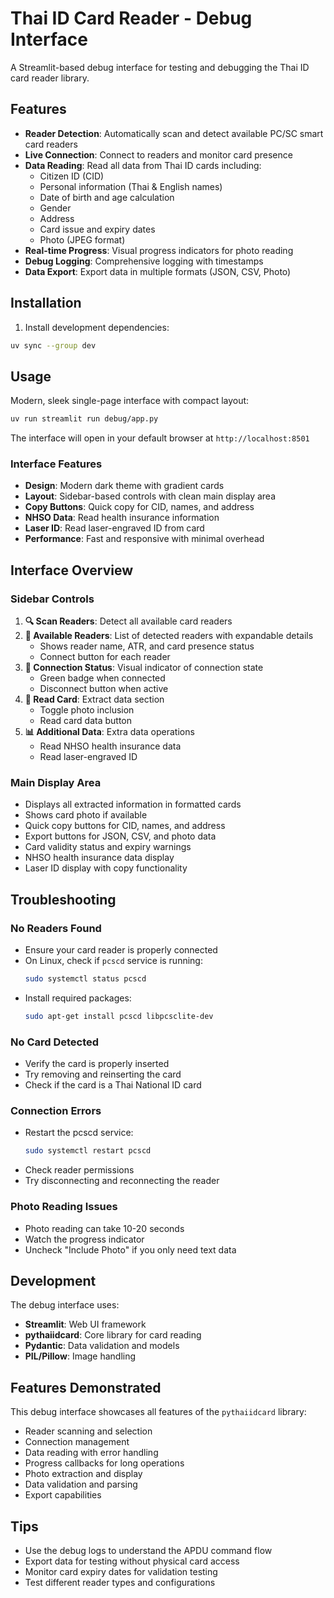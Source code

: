 # Thai ID Card Reader - Debug Interface

A Streamlit-based debug interface for testing and debugging the Thai ID card reader library.

## Features

- **Reader Detection**: Automatically scan and detect available PC/SC smart card readers
- **Live Connection**: Connect to readers and monitor card presence
- **Data Reading**: Read all data from Thai ID cards including:
  - Citizen ID (CID)
  - Personal information (Thai & English names)
  - Date of birth and age calculation
  - Gender
  - Address
  - Card issue and expiry dates
  - Photo (JPEG format)
- **Real-time Progress**: Visual progress indicators for photo reading
- **Debug Logging**: Comprehensive logging with timestamps
- **Data Export**: Export data in multiple formats (JSON, CSV, Photo)

## Installation

1. Install development dependencies:
```bash
uv sync --group dev
```

## Usage

Modern, sleek single-page interface with compact layout:

```bash
uv run streamlit run debug/app.py
```

The interface will open in your default browser at `http://localhost:8501`

### Interface Features

- **Design**: Modern dark theme with gradient cards
- **Layout**: Sidebar-based controls with clean main display area
- **Copy Buttons**: Quick copy for CID, names, and address
- **NHSO Data**: Read health insurance information
- **Laser ID**: Read laser-engraved ID from card
- **Performance**: Fast and responsive with minimal overhead

## Interface Overview

### Sidebar Controls

1. **🔍 Scan Readers**: Detect all available card readers
2. **📡 Available Readers**: List of detected readers with expandable details
   - Shows reader name, ATR, and card presence status
   - Connect button for each reader
3. **🔌 Connection Status**: Visual indicator of connection state
   - Green badge when connected
   - Disconnect button when active
4. **📖 Read Card**: Extract data section
   - Toggle photo inclusion
   - Read card data button
5. **📊 Additional Data**: Extra data operations
   - Read NHSO health insurance data
   - Read laser-engraved ID

### Main Display Area

- Displays all extracted information in formatted cards
- Shows card photo if available
- Quick copy buttons for CID, names, and address
- Export buttons for JSON, CSV, and photo data
- Card validity status and expiry warnings
- NHSO health insurance data display
- Laser ID display with copy functionality

## Troubleshooting

### No Readers Found
- Ensure your card reader is properly connected
- On Linux, check if `pcscd` service is running:
  ```bash
  sudo systemctl status pcscd
  ```
- Install required packages:
  ```bash
  sudo apt-get install pcscd libpcsclite-dev
  ```

### No Card Detected
- Verify the card is properly inserted
- Try removing and reinserting the card
- Check if the card is a Thai National ID card

### Connection Errors
- Restart the pcscd service:
  ```bash
  sudo systemctl restart pcscd
  ```
- Check reader permissions
- Try disconnecting and reconnecting the reader

### Photo Reading Issues
- Photo reading can take 10-20 seconds
- Watch the progress indicator
- Uncheck "Include Photo" if you only need text data

## Development

The debug interface uses:
- **Streamlit**: Web UI framework
- **pythaiidcard**: Core library for card reading
- **Pydantic**: Data validation and models
- **PIL/Pillow**: Image handling

## Features Demonstrated

This debug interface showcases all features of the `pythaiidcard` library:

- Reader scanning and selection
- Connection management
- Data reading with error handling
- Progress callbacks for long operations
- Photo extraction and display
- Data validation and parsing
- Export capabilities

## Tips

- Use the debug logs to understand the APDU command flow
- Export data for testing without physical card access
- Monitor card expiry dates for validation testing
- Test different reader types and configurations
